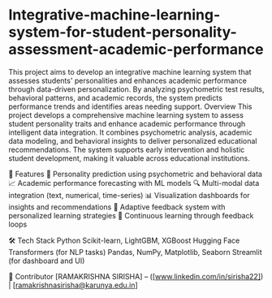 # Integrative-machine-learning-system-for-student-personality-assessment-academic-performance
This project aims to develop an integrative machine learning system that assesses students' personalities and enhances academic performance through data-driven personalization. By analyzing psychometric test results, behavioral patterns, and academic records, the system predicts performance trends and identifies areas needing support.
 Overview
This project develops a comprehensive machine learning system to assess student personality traits and enhance academic performance through intelligent data integration. It combines psychometric analysis, academic data modeling, and behavioral insights to deliver personalized educational recommendations. The system supports early intervention and holistic student development, making it valuable across educational institutions.

🚀 Features
🧠 Personality prediction using psychometric and behavioral data
📈 Academic performance forecasting with ML models
🔍 Multi-modal data integration (text, numerical, time-series)
📊 Visualization dashboards for insights and recommendations
🎯 Adaptive feedback system with personalized learning strategies
🌱 Continuous learning through feedback loops

🛠️ Tech Stack
Python
Scikit-learn, LightGBM, XGBoost
Hugging Face Transformers (for NLP tasks)
Pandas, NumPy, Matplotlib, Seaborn
Streamlit (for dashboard and UI)

👤 Contributor
[RAMAKRISHNA SIRISHA] – ([www.linkedin.com/in/sirisha22]) | [ramakrishnasirisha@karunya.edu.in]


